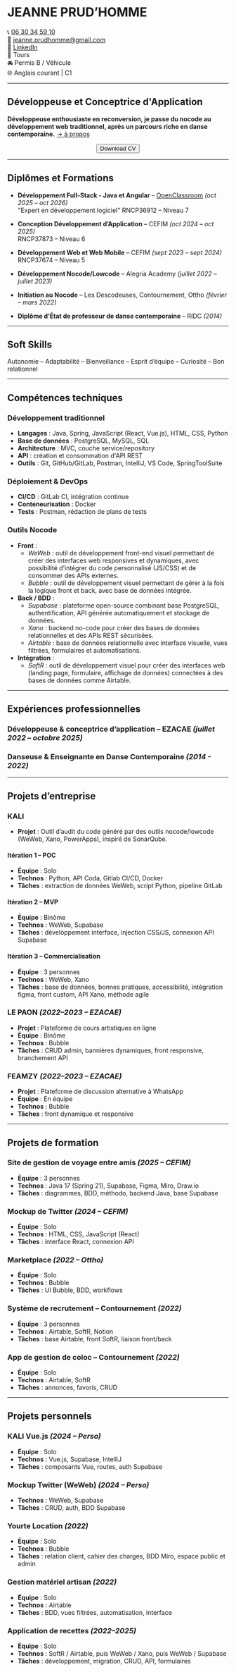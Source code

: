 # JEANNE PRUD’HOMME  
  
📞 [06 30 34 59 10](tel:+33630345910)  
📧 [jeanne.prudhomme@gmail.com](mailto:jeanne.prudhomme@gmail.com)  
🔗 [LinkedIn](https://www.linkedin.com/in/jeanne-prudhomme/)  
📍 Tours  
🚘 Permis B / Véhicule  
🌐 Anglais courant | C1  

---

## Développeuse et Conceptrice d'Application
**Développeuse enthousiaste en reconversion, je passe du nocode au développement web traditionnel, après un parcours riche en danse contemporaine.** [→ à propos](aboutme.md)

<p align="center">
  <a href="CV_Jeanne_PRUDHOMME.pdf" download>
    <button>Download CV</button>
  </a>
</p>

---

## Diplômes et Formations

- **Développement Full-Stack - Java et Angular** – [OpenClassroom](https://openclassrooms.com/fr/paths/533-developpeur-full-stack-java-et-angular) *(oct 2025 – oct 2026)*  
  "Expert en développement logiciel" RNCP36912 – Niveau 7

- **Conception Développement d’Application** – CEFIM *(oct 2024 – oct 2025)*  
  RNCP37873 – Niveau 6

- **Développement Web et Web Mobile** – CEFIM *(sept 2023 – sept 2024)*  
  RNCP37674 – Niveau 5

- **Développement Nocode/Lowcode** – Alegria Academy *(juillet 2022 – juillet 2023)*

- **Initiation au Nocode** – Les Descodeuses, Contournement, Ottho *(février – mars 2022)*

- **Diplôme d’État de professeur de danse contemporaine** – RIDC *(2014)*

---

## Soft Skills

Autonomie – Adaptabilité – Bienveillance – Esprit d’équipe – Curiosité – Bon relationnel

---

## Compétences techniques

### Développement traditionnel
- **Langages** : Java, Spring, JavaScript (React, Vue.js), HTML, CSS, Python  
- **Base de données** : PostgreSQL, MySQL, SQL  
- **Architecture** : MVC, couche service/repository  
- **API** : création et consommation d'API REST  
- **Outils** : Git, GitHub/GitLab, Postman, IntelliJ, VS Code, SpringToolSuite  

### Déploiement & DevOps
- **CI/CD** : GitLab CI, intégration continue  
- **Conteneurisation** : Docker  
- **Tests** : Postman, rédaction de plans de tests  

### Outils Nocode
- **Front** :  
  - *WeWeb* : outil de développement front-end visuel permettant de créer des interfaces web responsives et dynamiques, avec possibilité d’intégrer du code personnalisé (JS/CSS) et de consommer des APIs externes.  
  - *Bubble* : outil de développement visuel permettant de gérer à la fois la logique front et back, avec base de données intégrée.  
- **Back / BDD** :  
  - *Supabase* : plateforme open-source combinant base PostgreSQL, authentification, API générée automatiquement et stockage de données.  
  - *Xano* : backend no-code pour créer des bases de données relationnelles et des APIs REST sécurisées.  
  - *Airtable* : base de données relationnelle avec interface visuelle, vues filtrées, formulaires et automatisations.  
- **Intégration** :  
  - *SoftR* : outil de développement visuel pour créer des interfaces web (landing page, formulaire, affichage de données) connectées à des bases de données comme Airtable.

---

## Expériences professionnelles

### Développeuse & conceptrice d’application – **EZACAE** *(juillet 2022 – octobre 2025)*  

### Danseuse & Enseignante en Danse Contemporaine *(2014 - 2022)*

---

## Projets d’entreprise

### KALI
- **Projet** : Outil d’audit du code généré par des outils nocode/lowcode (WeWeb, Xano, PowerApps), inspiré de SonarQube.

#### Itération 1 – POC
- **Équipe** : Solo
- **Technos** : Python, API Coda, Gitlab CI/CD, Docker
- **Tâches** : extraction de données WeWeb, script Python, pipeline GitLab

#### Itération 2 – MVP
- **Équipe** : Binôme
- **Technos** : WeWeb, Supabase
- **Tâches** : développement interface, injection CSS/JS, connexion API Supabase

#### Itération 3 – Commercialisation
- **Équipe** : 3 personnes
- **Technos** : WeWeb, Xano
- **Tâches** : base de données, bonnes pratiques, accessibilité, intégration figma, front custom, API Xano, méthode agile

### LE PAON *(2022–2023 – EZACAE)*
- **Projet** : Plateforme de cours artistiques en ligne
- **Équipe** : Binôme
- **Technos** : Bubble
- **Tâches** : CRUD admin, bannières dynamiques, front responsive, branchement API

### FEAMZY *(2022–2023 – EZACAE)*
- **Projet** : Plateforme de discussion alternative à WhatsApp
- **Équipe** : En équipe
- **Technos** : Bubble
- **Tâches** : front dynamique et responsive

---

## Projets de formation

### Site de gestion de voyage entre amis *(2025 – CEFIM)*
- **Équipe** : 3 personnes
- **Technos** : Java 17 (Spring 21), Supabase, Figma, Miro, Draw.io
- **Tâches** : diagrammes, BDD, méthodo, backend Java, base Supabase

### Mockup de Twitter *(2024 – CEFIM)*
- **Équipe** : Solo
- **Technos** : HTML, CSS, JavaScript (React)
- **Tâches** : interface React, connexion API

### Marketplace *(2022 – Ottho)*
- **Équipe** : Solo
- **Technos** : Bubble
- **Tâches** : UI Bubble, BDD, workflows

### Système de recrutement – Contournement *(2022)*
- **Équipe** : 3 personnes
- **Technos** : Airtable, SoftR, Notion
- **Tâches** : base Airtable, front SoftR, liaison front/back

### App de gestion de coloc – Contournement *(2022)*
- **Équipe** : Solo
- **Technos** : Airtable, SoftR
- **Tâches** : annonces, favoris, CRUD

---

## Projets personnels

### KALI Vue.js *(2024 – Perso)*
- **Équipe** : Solo
- **Technos** : Vue.js, Supabase, IntelliJ
- **Tâches** : composants Vue, routes, auth Supabase

### Mockup Twitter (WeWeb) *(2024 – Perso)*
- **Technos** : WeWeb, Supabase
- **Tâches** : CRUD, auth, BDD Supabase

### Yourte Location *(2022)*
- **Équipe** : Solo
- **Technos** : Bubble
- **Tâches** : relation client, cahier des charges, BDD Miro, espace public et admin

### Gestion matériel artisan *(2022)*
- **Équipe** : Solo
- **Technos** : Airtable
- **Tâches** : BDD, vues filtrées, automatisation, interface

### Application de recettes *(2022–2025)*
- **Équipe** : Solo
- **Technos** : SoftR / Airtable, puis WeWeb / Xano, puis WeWeb / Supabase
- **Tâches** : développement, migration, CRUD, API, formulaires
